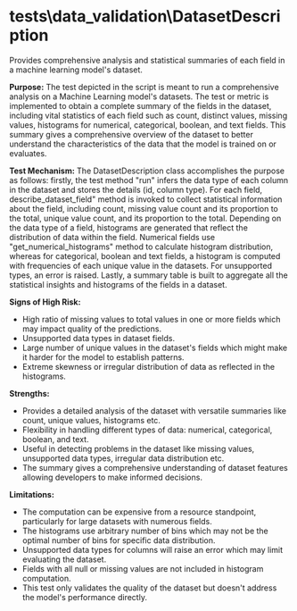 # tests\data_validation\DatasetDescription

Provides comprehensive analysis and statistical summaries of each field in a machine learning model's dataset.

**Purpose:**
The test depicted in the script is meant to run a comprehensive analysis on a Machine Learning model's datasets.
The test or metric is implemented to obtain a complete summary of the fields in the dataset, including vital
statistics of each field such as count, distinct values, missing values, histograms for numerical, categorical,
boolean, and text fields. This summary gives a comprehensive overview of the dataset to better understand the
characteristics of the data that the model is trained on or evaluates.

**Test Mechanism:**
The DatasetDescription class accomplishes the purpose as follows: firstly, the test method "run" infers the data
type of each column in the dataset and stores the details (id, column type). For each field,
describe_dataset_field" method is invoked to collect statistical information about the field, including count,
missing value count and its proportion to the total, unique value count, and its proportion to the total. Depending
on the data type of a field, histograms are generated that reflect the distribution of data within the field.
Numerical fields use "get_numerical_histograms" method to calculate histogram distribution, whereas for
categorical, boolean and text fields, a histogram is computed with frequencies of each unique value in the
datasets. For unsupported types, an error is raised. Lastly, a summary table is built to aggregate all the
statistical insights and histograms of the fields in a dataset.

**Signs of High Risk:**
- High ratio of missing values to total values in one or more fields which may impact quality of the predictions.
- Unsupported data types in dataset fields.
- Large number of unique values in the dataset's fields which might make it harder for the model to establish
patterns.
- Extreme skewness or irregular distribution of data as reflected in the histograms.

**Strengths:**
- Provides a detailed analysis of the dataset with versatile summaries like count, unique values, histograms etc.
- Flexibility in handling different types of data: numerical, categorical, boolean, and text.
- Useful in detecting problems in the dataset like missing values, unsupported data types, irregular data
distribution etc.
- The summary gives a comprehensive understanding of dataset features allowing developers to make informed
decisions.

**Limitations:**
- The computation can be expensive from a resource standpoint, particularly for large datasets with numerous fields.
- The histograms use arbitrary number of bins which may not be the optimal number of bins for specific data
distribution.
- Unsupported data types for columns will raise an error which may limit evaluating the dataset.
- Fields with all null or missing values are not included in histogram computation.
- This test only validates the quality of the dataset but doesn't address the model's performance directly.